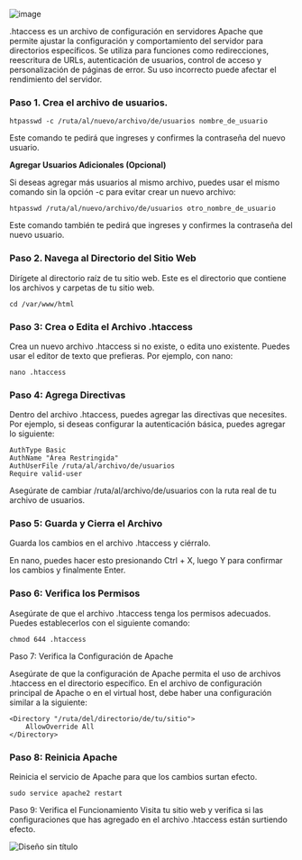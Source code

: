 ![image](https://github.com/Scosrom/Implantacion_web/assets/114906778/d5ee2ec8-9ad7-4826-94fb-04228f82d390)


.htaccess es un archivo de configuración en servidores Apache que permite ajustar la configuración y comportamiento del servidor para directorios específicos. Se utiliza para funciones como redirecciones, reescritura de URLs, autenticación de usuarios, control de acceso y personalización de páginas de error. Su uso incorrecto puede afectar el rendimiento del servidor.

### Paso 1. Crea el archivo de usuarios.

```
htpasswd -c /ruta/al/nuevo/archivo/de/usuarios nombre_de_usuario
```

Este comando te pedirá que ingreses y confirmes la contraseña del nuevo usuario.

**Agregar Usuarios Adicionales (Opcional)**

Si deseas agregar más usuarios al mismo archivo, puedes usar el mismo comando sin la opción -c para evitar crear un nuevo archivo:

```
htpasswd /ruta/al/nuevo/archivo/de/usuarios otro_nombre_de_usuario
```

Este comando también te pedirá que ingreses y confirmes la contraseña del nuevo usuario.

### Paso 2. Navega al Directorio del Sitio Web
Dirígete al directorio raíz de tu sitio web. Este es el directorio que contiene los archivos y carpetas de tu sitio web.

```
cd /var/www/html
```

### Paso 3: Crea o Edita el Archivo .htaccess
Crea un nuevo archivo .htaccess si no existe, o edita uno existente. Puedes usar el editor de texto que prefieras. Por ejemplo, con nano:

```
nano .htaccess
```

### Paso 4: Agrega Directivas

Dentro del archivo .htaccess, puedes agregar las directivas que necesites. Por ejemplo, si deseas configurar la autenticación básica, puedes agregar lo siguiente:

```
AuthType Basic
AuthName "Área Restringida"
AuthUserFile /ruta/al/archivo/de/usuarios
Require valid-user
```

Asegúrate de cambiar /ruta/al/archivo/de/usuarios con la ruta real de tu archivo de usuarios.

### Paso 5: Guarda y Cierra el Archivo

Guarda los cambios en el archivo .htaccess y ciérralo.

En nano, puedes hacer esto presionando Ctrl + X, luego Y para confirmar los cambios y finalmente Enter.

### Paso 6: Verifica los Permisos
Asegúrate de que el archivo .htaccess tenga los permisos adecuados. Puedes establecerlos con el siguiente comando:

```
chmod 644 .htaccess
```

Paso 7: Verifica la Configuración de Apache

Asegúrate de que la configuración de Apache permita el uso de archivos .htaccess en el directorio específico. En el archivo de configuración principal de Apache o en el virtual host, debe haber una configuración similar a la siguiente:

```
<Directory "/ruta/del/directorio/de/tu/sitio">
    AllowOverride All
</Directory>
```

### Paso 8: Reinicia Apache
Reinicia el servicio de Apache para que los cambios surtan efecto.

```
sudo service apache2 restart
```

Paso 9: Verifica el Funcionamiento
Visita tu sitio web y verifica si las configuraciones que has agregado en el archivo .htaccess están surtiendo efecto.


![Diseño sin título](https://github.com/Scosrom/Implantacion_web/assets/114906778/3830f0cf-82da-4251-a8e5-10eaaa15c788)


